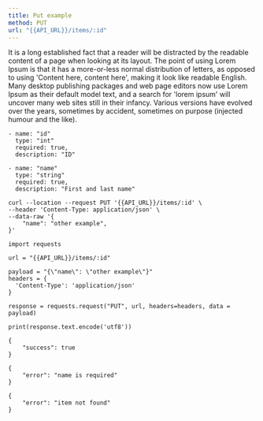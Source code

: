 ```yaml
---
title: Put example
method: PUT
url: "{{API_URL}}/items/:id"
---
```


It is a long established fact that a reader will be distracted by the readable content of a page when looking at its layout. The point of using Lorem Ipsum is that it has a more-or-less normal distribution of letters, as opposed to using 'Content here, content here', making it look like readable English. Many desktop publishing packages and web page editors now use Lorem Ipsum as their default model text, and a search for 'lorem ipsum' will uncover many web sites still in their infancy. Various versions have evolved over the years, sometimes by accident, sometimes on purpose (injected humour and the like).

```param:path
- name: "id"
  type: "int"
  required: true,
  description: "ID"
```

```param:body
- name: "name"
  type: "string"
  required: true,
  description: "First and last name"
```

```request:cURL
curl --location --request PUT '{{API_URL}}/items/:id' \
--header 'Content-Type: application/json' \
--data-raw '{
	"name": "other example",
}'
```

```request:Python
import requests

url = "{{API_URL}}/items/:id"

payload = "{\"name\": \"other example\"}"
headers = {
  'Content-Type': 'application/json'
}

response = requests.request("PUT", url, headers=headers, data = payload)

print(response.text.encode('utf8'))
```

```response:200
{
	"success": true
}
```

```response:402
{
	"error": "name is required"
}
```

```response:404
{
	"error": "item not found"
}
```